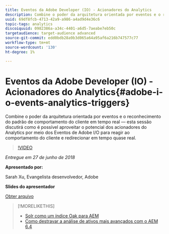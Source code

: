 ```yaml
---
title: Eventos da Adobe Developer (IO) - Acionadores do Analytics
description: Combine o poder da arquitetura orientada por eventos e o reconhecimento do padrão de comportamento do cliente em tempo real - esta sessão discute como você pode aproveitar o poder dos acionadores do Analytics por meio dos Eventos da Adobe Developer (Adobe I/O) para reagir ao comportamento do cliente e redirecionar em tempo quase real.
uuid: 69df8fcb-4713-42a9-a986-a4ad9d4e36c6
topic-tags: analytics
discoiquuid: 0982386a-a34c-4401-a6d5-7aeabe7eb50c
targetaudience: target-audience advanced
source-git-commit: edd0bdb28a9b3d065a64a95af6a216b747577c77
workflow-type: tm+mt
source-wordcount: '130'
ht-degree: 1%

---
```


# Eventos da Adobe Developer (IO) - Acionadores do Analytics{#adobe-i-o-events-analytics-triggers}

Combine o poder da arquitetura orientada por eventos e o reconhecimento do padrão de comportamento do cliente em tempo real — esta sessão discutirá como é possível aproveitar o potencial dos acionadores do Analytics por meio dos Eventos de Adobe I/O para reagir ao comportamento do cliente e redirecionar em tempo quase real.

>[!VIDEO](https://video.tv.adobe.com/v/22809/?quality=9)

*Entregue em 27 de junho de 2018*

**Apresentado por:**

Sarah Xu, Evangelista desenvolvedor, Adobe

**Slides do apresentador**

[Obter arquivo](assets/gems+6+27+18+adobe+io+analytics+triggers.pdf)

<!--
[Get back to the Overview](https://helpx.adobe.com/experience-manager/kt/eseminars/gems/aem-index.html)
-->

>[!MORELIKETHIS]
>
>* [Solr como um índice Oak para AEM](solr-as-an-oak-index-for-aem.md)
>* [Como destravar a análise de ativos mais avançados com o AEM 6.4](https://helpx.adobe.com/experience-manager/kt/eseminars/experience-insider/exp-asset-analytics-64.html)


<!-- this link is broken: >* [Getting the most out of digital interactions with AEM and Analytics](https://helpx.adobe.com/experience-manager/kt/eseminars/ask-the-expert/aem-getting-the-most-out-of-digital-interactions-with-aem-and-analytics.html) 
-->
